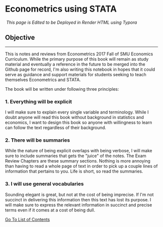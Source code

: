 # Econometrics using STATA

​				*This page is Edited to be Deployed in Render HTML using Typora*

## Objective

---

This is notes and reviews from Econometrics 2017 Fall of SMU Economics Curriculum. While the primary purpose of this book will remain as study material and eventually a reference in the future to be merged into the Github page for record, I'm also writing this notebook in hopes that it could serve as guidance and support materials for students seeking to teach themselves Econometrics and STATA.

The book will be written under following three principles:

### 1. Everything will be explicit

I will make sure to explain every single variable and terminology. While I doubt anyone will read this book without background in statistics and economics, I want to design this book so anyone with willingness to learn can follow the text regardless of their background.

### 2. There will be summaries

While the nature of being explicit overlaps with being verbose, I will make sure to include summaries that gets the "juice" of the notes. The Exam Review Chapters are these summary sections. Nothing is more annoying than having to read a whole page of text in order to pick up a couple lines of information that pertains to you. Life is short, so read the summaries.

### 3. I will use general vocabularies 

Sounding elegant is great, but not at the cost of being imprecise. If I'm not succinct in delivering this information then this text has lost its purpose. I will make sure to express the relevant information in succinct and precise terms even if it comes at a cost of being dull.



[Go To List of Contents](SUMMARYhtml.html)